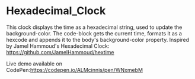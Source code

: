 # Hexadecimal_Clock
This clock displays the time as a hexadecimal string, used to update the background-color.  The code-block gets the current time, formats it as a hexcode and appends it to the body's background-color property.
Inspired by Jamel Hammoud's Hexadecimal Clock:
https://github.com/JamelHammoud/hextime

Live demo available on CodePen:https://codepen.io/ALMcinnis/pen/WNxmebM
